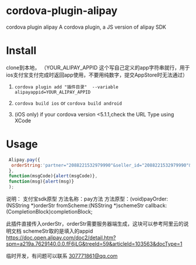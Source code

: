 # cordova-plugin-alipay
cordova plugin alipay
A cordova plugin, a JS version of alipay SDK

# Install
clone到本地，
（YOUR_ALIPAY_APPID 这个写自己定义的app字符串就行，用于ios支付宝支付完成时返回app使用，不要用纯数字，提交AppStore时无法通过）
1. ```cordova plugin add "插件目录"  --variable alipayappid=YOUR_ALIPAY_APPID```

2. ```cordova build ios``` or ```cordova build android```

3. (iOS only) if your cordova version <5.1.1,check the URL Type using XCode

# Usage

```Javascript
 Alipay.pay({
  orderString:'partner="2088221532979990"&seller_id="2088221532979990"&out_trade_no="W8OQO9SBGPMRVM8"&subject="1"&body="我是测试数据"&total_fee="0.02"&notify_url="http://www.xxx.com"&service="mobile.securitypay.pay"&payment_type="1"&_input_charset="utf-8"&it_b_pay="30m"&show_url="m.alipay.com"&sign="Sf43Dxwdymdq3%2FqdhfBy4FEZzade%2FXhgduPIWV9%2BTuXCs%2FtozmlaiZWaF%2FmlWp2BdVQyUzC0NcPK8%2FcENQUodKzU8ZjkwFQPyMnxLqVjcuqBh%2FiYfMRBg9wMQWaxfRv5o5Gkqgvzq71MVO%2Fz1UttgnNqvWoL3RBw1GxSXQKmuoc%3D"&sign_type="RSA"'
 },
 function(msgCode){alert(msgCode)},
 function(msg){alert(msg)}
 );
```
说明：
支付宝sdk原型
方法名称：pay方法
方法原型：(void)payOrder:(NSString *)orderStr fromScheme:(NSString *)schemeStr callback:(CompletionBlock)completionBlock;

此插件直接传入orderStr，orderStr需要服务器端生成，这块可以参考阿里云的说明文档
schemeStr取的是填入的appid
https://doc.open.alipay.com/doc2/detail.htm?spm=a219a.7629140.0.0.fF6jLG&treeId=59&articleId=103563&docType=1

临时开发，有问题可以联系 307771861@qq.com
